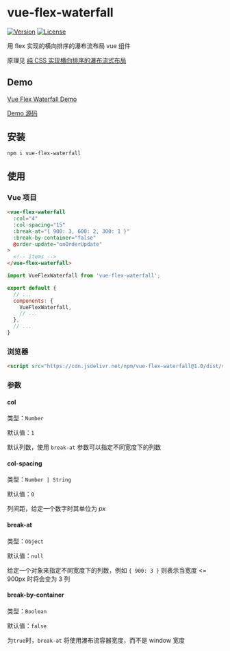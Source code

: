# vue-flex-waterfall

[![Version](https://img.shields.io/npm/v/vue-flex-waterfall.svg?style=flat-square)](https://www.npmjs.com/package/vue-flex-waterfall)
[![License](https://img.shields.io/npm/l/vue-flex-waterfall.svg?style=flat-square)](LICENSE)

用 flex 实现的横向排序的瀑布流布局 vue 组件

原理见 [纯 CSS 实现横向排序的瀑布流式布局](https://jessieji.com/2019/pure-css-masonry)

## Demo

[Vue Flex Waterfall Demo](https://tsuk1ko.github.io/vue-flex-waterfall/)

[Demo 源码](demo/src/App.vue)

## 安装

```bash
npm i vue-flex-waterfall
```

## 使用

### Vue 项目

```html
<vue-flex-waterfall
  :col="4"
  :col-spacing="15"
  :break-at="{ 900: 3, 600: 2, 300: 1 }"
  :break-by-container="false"
  @order-update="onOrderUpdate"
>
  <!-- items -->
</vue-flex-waterfall>
```

```js
import VueFlexWaterfall from 'vue-flex-waterfall';

export default {
  // ...
  components: {
    VueFlexWaterfall,
    // ...
  },
  // ...
}
```

### 浏览器

```html
<script src="https://cdn.jsdelivr.net/npm/vue-flex-waterfall@1.0/dist/vue-flex-waterfall.min.js"></script>
```

### 参数

#### col

类型：`Number`

默认值：`1`

默认列数，使用 `break-at` 参数可以指定不同宽度下的列数

#### col-spacing

类型：`Number | String`

默认值：`0`

列间距，给定一个数字时其单位为 *px*

#### break-at

类型：`Object`

默认值：`null`

给定一个对象来指定不同宽度下的列数，例如 `{ 900: 3 }` 则表示当宽度 <= 900px 时将会变为 3 列

#### break-by-container

类型：`Boolean`

默认值：`false`

为`true`时，`break-at` 将使用瀑布流容器宽度，而不是 window 宽度
